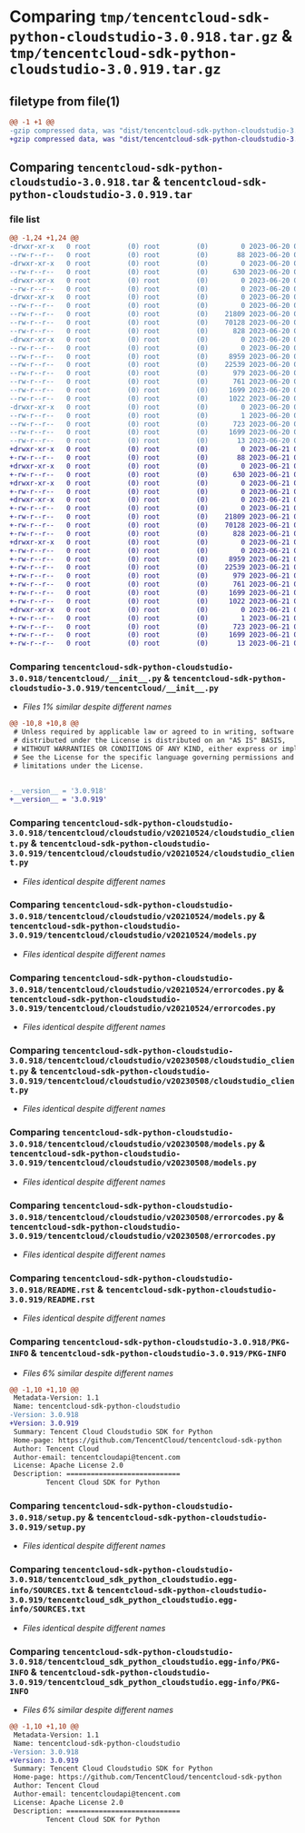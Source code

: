 # Comparing `tmp/tencentcloud-sdk-python-cloudstudio-3.0.918.tar.gz` & `tmp/tencentcloud-sdk-python-cloudstudio-3.0.919.tar.gz`

## filetype from file(1)

```diff
@@ -1 +1 @@
-gzip compressed data, was "dist/tencentcloud-sdk-python-cloudstudio-3.0.918.tar", last modified: Tue Jun 20 02:37:06 2023, max compression
+gzip compressed data, was "dist/tencentcloud-sdk-python-cloudstudio-3.0.919.tar", last modified: Wed Jun 21 00:21:18 2023, max compression
```

## Comparing `tencentcloud-sdk-python-cloudstudio-3.0.918.tar` & `tencentcloud-sdk-python-cloudstudio-3.0.919.tar`

### file list

```diff
@@ -1,24 +1,24 @@
-drwxr-xr-x   0 root         (0) root         (0)        0 2023-06-20 02:37:06.000000 tencentcloud-sdk-python-cloudstudio-3.0.918/
--rw-r--r--   0 root         (0) root         (0)       88 2023-06-20 02:37:06.000000 tencentcloud-sdk-python-cloudstudio-3.0.918/setup.cfg
-drwxr-xr-x   0 root         (0) root         (0)        0 2023-06-20 02:37:06.000000 tencentcloud-sdk-python-cloudstudio-3.0.918/tencentcloud/
--rw-r--r--   0 root         (0) root         (0)      630 2023-06-20 02:37:06.000000 tencentcloud-sdk-python-cloudstudio-3.0.918/tencentcloud/__init__.py
-drwxr-xr-x   0 root         (0) root         (0)        0 2023-06-20 02:37:06.000000 tencentcloud-sdk-python-cloudstudio-3.0.918/tencentcloud/cloudstudio/
--rw-r--r--   0 root         (0) root         (0)        0 2023-06-20 02:37:06.000000 tencentcloud-sdk-python-cloudstudio-3.0.918/tencentcloud/cloudstudio/__init__.py
-drwxr-xr-x   0 root         (0) root         (0)        0 2023-06-20 02:37:06.000000 tencentcloud-sdk-python-cloudstudio-3.0.918/tencentcloud/cloudstudio/v20210524/
--rw-r--r--   0 root         (0) root         (0)        0 2023-06-20 02:37:06.000000 tencentcloud-sdk-python-cloudstudio-3.0.918/tencentcloud/cloudstudio/v20210524/__init__.py
--rw-r--r--   0 root         (0) root         (0)    21809 2023-06-20 02:37:06.000000 tencentcloud-sdk-python-cloudstudio-3.0.918/tencentcloud/cloudstudio/v20210524/cloudstudio_client.py
--rw-r--r--   0 root         (0) root         (0)    70128 2023-06-20 02:37:06.000000 tencentcloud-sdk-python-cloudstudio-3.0.918/tencentcloud/cloudstudio/v20210524/models.py
--rw-r--r--   0 root         (0) root         (0)      828 2023-06-20 02:37:06.000000 tencentcloud-sdk-python-cloudstudio-3.0.918/tencentcloud/cloudstudio/v20210524/errorcodes.py
-drwxr-xr-x   0 root         (0) root         (0)        0 2023-06-20 02:37:06.000000 tencentcloud-sdk-python-cloudstudio-3.0.918/tencentcloud/cloudstudio/v20230508/
--rw-r--r--   0 root         (0) root         (0)        0 2023-06-20 02:37:06.000000 tencentcloud-sdk-python-cloudstudio-3.0.918/tencentcloud/cloudstudio/v20230508/__init__.py
--rw-r--r--   0 root         (0) root         (0)     8959 2023-06-20 02:37:06.000000 tencentcloud-sdk-python-cloudstudio-3.0.918/tencentcloud/cloudstudio/v20230508/cloudstudio_client.py
--rw-r--r--   0 root         (0) root         (0)    22539 2023-06-20 02:37:06.000000 tencentcloud-sdk-python-cloudstudio-3.0.918/tencentcloud/cloudstudio/v20230508/models.py
--rw-r--r--   0 root         (0) root         (0)      979 2023-06-20 02:37:06.000000 tencentcloud-sdk-python-cloudstudio-3.0.918/tencentcloud/cloudstudio/v20230508/errorcodes.py
--rw-r--r--   0 root         (0) root         (0)      761 2023-06-20 02:37:06.000000 tencentcloud-sdk-python-cloudstudio-3.0.918/README.rst
--rw-r--r--   0 root         (0) root         (0)     1699 2023-06-20 02:37:06.000000 tencentcloud-sdk-python-cloudstudio-3.0.918/PKG-INFO
--rw-r--r--   0 root         (0) root         (0)     1022 2023-06-20 02:37:06.000000 tencentcloud-sdk-python-cloudstudio-3.0.918/setup.py
-drwxr-xr-x   0 root         (0) root         (0)        0 2023-06-20 02:37:06.000000 tencentcloud-sdk-python-cloudstudio-3.0.918/tencentcloud_sdk_python_cloudstudio.egg-info/
--rw-r--r--   0 root         (0) root         (0)        1 2023-06-20 02:37:06.000000 tencentcloud-sdk-python-cloudstudio-3.0.918/tencentcloud_sdk_python_cloudstudio.egg-info/dependency_links.txt
--rw-r--r--   0 root         (0) root         (0)      723 2023-06-20 02:37:06.000000 tencentcloud-sdk-python-cloudstudio-3.0.918/tencentcloud_sdk_python_cloudstudio.egg-info/SOURCES.txt
--rw-r--r--   0 root         (0) root         (0)     1699 2023-06-20 02:37:06.000000 tencentcloud-sdk-python-cloudstudio-3.0.918/tencentcloud_sdk_python_cloudstudio.egg-info/PKG-INFO
--rw-r--r--   0 root         (0) root         (0)       13 2023-06-20 02:37:06.000000 tencentcloud-sdk-python-cloudstudio-3.0.918/tencentcloud_sdk_python_cloudstudio.egg-info/top_level.txt
+drwxr-xr-x   0 root         (0) root         (0)        0 2023-06-21 00:21:18.000000 tencentcloud-sdk-python-cloudstudio-3.0.919/
+-rw-r--r--   0 root         (0) root         (0)       88 2023-06-21 00:21:18.000000 tencentcloud-sdk-python-cloudstudio-3.0.919/setup.cfg
+drwxr-xr-x   0 root         (0) root         (0)        0 2023-06-21 00:21:18.000000 tencentcloud-sdk-python-cloudstudio-3.0.919/tencentcloud/
+-rw-r--r--   0 root         (0) root         (0)      630 2023-06-21 00:21:18.000000 tencentcloud-sdk-python-cloudstudio-3.0.919/tencentcloud/__init__.py
+drwxr-xr-x   0 root         (0) root         (0)        0 2023-06-21 00:21:18.000000 tencentcloud-sdk-python-cloudstudio-3.0.919/tencentcloud/cloudstudio/
+-rw-r--r--   0 root         (0) root         (0)        0 2023-06-21 00:21:18.000000 tencentcloud-sdk-python-cloudstudio-3.0.919/tencentcloud/cloudstudio/__init__.py
+drwxr-xr-x   0 root         (0) root         (0)        0 2023-06-21 00:21:18.000000 tencentcloud-sdk-python-cloudstudio-3.0.919/tencentcloud/cloudstudio/v20210524/
+-rw-r--r--   0 root         (0) root         (0)        0 2023-06-21 00:21:18.000000 tencentcloud-sdk-python-cloudstudio-3.0.919/tencentcloud/cloudstudio/v20210524/__init__.py
+-rw-r--r--   0 root         (0) root         (0)    21809 2023-06-21 00:21:18.000000 tencentcloud-sdk-python-cloudstudio-3.0.919/tencentcloud/cloudstudio/v20210524/cloudstudio_client.py
+-rw-r--r--   0 root         (0) root         (0)    70128 2023-06-21 00:21:18.000000 tencentcloud-sdk-python-cloudstudio-3.0.919/tencentcloud/cloudstudio/v20210524/models.py
+-rw-r--r--   0 root         (0) root         (0)      828 2023-06-21 00:21:18.000000 tencentcloud-sdk-python-cloudstudio-3.0.919/tencentcloud/cloudstudio/v20210524/errorcodes.py
+drwxr-xr-x   0 root         (0) root         (0)        0 2023-06-21 00:21:18.000000 tencentcloud-sdk-python-cloudstudio-3.0.919/tencentcloud/cloudstudio/v20230508/
+-rw-r--r--   0 root         (0) root         (0)        0 2023-06-21 00:21:18.000000 tencentcloud-sdk-python-cloudstudio-3.0.919/tencentcloud/cloudstudio/v20230508/__init__.py
+-rw-r--r--   0 root         (0) root         (0)     8959 2023-06-21 00:21:18.000000 tencentcloud-sdk-python-cloudstudio-3.0.919/tencentcloud/cloudstudio/v20230508/cloudstudio_client.py
+-rw-r--r--   0 root         (0) root         (0)    22539 2023-06-21 00:21:18.000000 tencentcloud-sdk-python-cloudstudio-3.0.919/tencentcloud/cloudstudio/v20230508/models.py
+-rw-r--r--   0 root         (0) root         (0)      979 2023-06-21 00:21:18.000000 tencentcloud-sdk-python-cloudstudio-3.0.919/tencentcloud/cloudstudio/v20230508/errorcodes.py
+-rw-r--r--   0 root         (0) root         (0)      761 2023-06-21 00:21:18.000000 tencentcloud-sdk-python-cloudstudio-3.0.919/README.rst
+-rw-r--r--   0 root         (0) root         (0)     1699 2023-06-21 00:21:18.000000 tencentcloud-sdk-python-cloudstudio-3.0.919/PKG-INFO
+-rw-r--r--   0 root         (0) root         (0)     1022 2023-06-21 00:21:18.000000 tencentcloud-sdk-python-cloudstudio-3.0.919/setup.py
+drwxr-xr-x   0 root         (0) root         (0)        0 2023-06-21 00:21:18.000000 tencentcloud-sdk-python-cloudstudio-3.0.919/tencentcloud_sdk_python_cloudstudio.egg-info/
+-rw-r--r--   0 root         (0) root         (0)        1 2023-06-21 00:21:18.000000 tencentcloud-sdk-python-cloudstudio-3.0.919/tencentcloud_sdk_python_cloudstudio.egg-info/dependency_links.txt
+-rw-r--r--   0 root         (0) root         (0)      723 2023-06-21 00:21:18.000000 tencentcloud-sdk-python-cloudstudio-3.0.919/tencentcloud_sdk_python_cloudstudio.egg-info/SOURCES.txt
+-rw-r--r--   0 root         (0) root         (0)     1699 2023-06-21 00:21:18.000000 tencentcloud-sdk-python-cloudstudio-3.0.919/tencentcloud_sdk_python_cloudstudio.egg-info/PKG-INFO
+-rw-r--r--   0 root         (0) root         (0)       13 2023-06-21 00:21:18.000000 tencentcloud-sdk-python-cloudstudio-3.0.919/tencentcloud_sdk_python_cloudstudio.egg-info/top_level.txt
```

### Comparing `tencentcloud-sdk-python-cloudstudio-3.0.918/tencentcloud/__init__.py` & `tencentcloud-sdk-python-cloudstudio-3.0.919/tencentcloud/__init__.py`

 * *Files 1% similar despite different names*

```diff
@@ -10,8 +10,8 @@
 # Unless required by applicable law or agreed to in writing, software
 # distributed under the License is distributed on an "AS IS" BASIS,
 # WITHOUT WARRANTIES OR CONDITIONS OF ANY KIND, either express or implied.
 # See the License for the specific language governing permissions and
 # limitations under the License.
 
 
-__version__ = '3.0.918'
+__version__ = '3.0.919'
```

### Comparing `tencentcloud-sdk-python-cloudstudio-3.0.918/tencentcloud/cloudstudio/v20210524/cloudstudio_client.py` & `tencentcloud-sdk-python-cloudstudio-3.0.919/tencentcloud/cloudstudio/v20210524/cloudstudio_client.py`

 * *Files identical despite different names*

### Comparing `tencentcloud-sdk-python-cloudstudio-3.0.918/tencentcloud/cloudstudio/v20210524/models.py` & `tencentcloud-sdk-python-cloudstudio-3.0.919/tencentcloud/cloudstudio/v20210524/models.py`

 * *Files identical despite different names*

### Comparing `tencentcloud-sdk-python-cloudstudio-3.0.918/tencentcloud/cloudstudio/v20210524/errorcodes.py` & `tencentcloud-sdk-python-cloudstudio-3.0.919/tencentcloud/cloudstudio/v20210524/errorcodes.py`

 * *Files identical despite different names*

### Comparing `tencentcloud-sdk-python-cloudstudio-3.0.918/tencentcloud/cloudstudio/v20230508/cloudstudio_client.py` & `tencentcloud-sdk-python-cloudstudio-3.0.919/tencentcloud/cloudstudio/v20230508/cloudstudio_client.py`

 * *Files identical despite different names*

### Comparing `tencentcloud-sdk-python-cloudstudio-3.0.918/tencentcloud/cloudstudio/v20230508/models.py` & `tencentcloud-sdk-python-cloudstudio-3.0.919/tencentcloud/cloudstudio/v20230508/models.py`

 * *Files identical despite different names*

### Comparing `tencentcloud-sdk-python-cloudstudio-3.0.918/tencentcloud/cloudstudio/v20230508/errorcodes.py` & `tencentcloud-sdk-python-cloudstudio-3.0.919/tencentcloud/cloudstudio/v20230508/errorcodes.py`

 * *Files identical despite different names*

### Comparing `tencentcloud-sdk-python-cloudstudio-3.0.918/README.rst` & `tencentcloud-sdk-python-cloudstudio-3.0.919/README.rst`

 * *Files identical despite different names*

### Comparing `tencentcloud-sdk-python-cloudstudio-3.0.918/PKG-INFO` & `tencentcloud-sdk-python-cloudstudio-3.0.919/PKG-INFO`

 * *Files 6% similar despite different names*

```diff
@@ -1,10 +1,10 @@
 Metadata-Version: 1.1
 Name: tencentcloud-sdk-python-cloudstudio
-Version: 3.0.918
+Version: 3.0.919
 Summary: Tencent Cloud Cloudstudio SDK for Python
 Home-page: https://github.com/TencentCloud/tencentcloud-sdk-python
 Author: Tencent Cloud
 Author-email: tencentcloudapi@tencent.com
 License: Apache License 2.0
 Description: ============================
         Tencent Cloud SDK for Python
```

### Comparing `tencentcloud-sdk-python-cloudstudio-3.0.918/setup.py` & `tencentcloud-sdk-python-cloudstudio-3.0.919/setup.py`

 * *Files identical despite different names*

### Comparing `tencentcloud-sdk-python-cloudstudio-3.0.918/tencentcloud_sdk_python_cloudstudio.egg-info/SOURCES.txt` & `tencentcloud-sdk-python-cloudstudio-3.0.919/tencentcloud_sdk_python_cloudstudio.egg-info/SOURCES.txt`

 * *Files identical despite different names*

### Comparing `tencentcloud-sdk-python-cloudstudio-3.0.918/tencentcloud_sdk_python_cloudstudio.egg-info/PKG-INFO` & `tencentcloud-sdk-python-cloudstudio-3.0.919/tencentcloud_sdk_python_cloudstudio.egg-info/PKG-INFO`

 * *Files 6% similar despite different names*

```diff
@@ -1,10 +1,10 @@
 Metadata-Version: 1.1
 Name: tencentcloud-sdk-python-cloudstudio
-Version: 3.0.918
+Version: 3.0.919
 Summary: Tencent Cloud Cloudstudio SDK for Python
 Home-page: https://github.com/TencentCloud/tencentcloud-sdk-python
 Author: Tencent Cloud
 Author-email: tencentcloudapi@tencent.com
 License: Apache License 2.0
 Description: ============================
         Tencent Cloud SDK for Python
```


